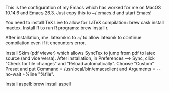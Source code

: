 This is the configuration of my Emacs which has worked for me on MacOS 10.14.6 and Emacs 26.3. Just copy this to ~/.emacs.d and start Emacs!

You need to install TeX Live to allow for LaTeX compilation: brew cask install mactex. Install R to run R programs: brew install r.

After installation, mv .latexmkrc to ~/ to allow latexmk to continue compilation even if it encounters error.

Install Skim (pdf viewer) which allows SyncTex to jump from pdf to latex source (and vice versa). After installation, in Preferences --> Sync, click "Check for file changes" and "Reload automatically". Choose "Custom" Preset and put Command = /usr/local/bin/emacsclient and Arguments = --no-wait +%line "%file".

Install aspell: brew install aspell
